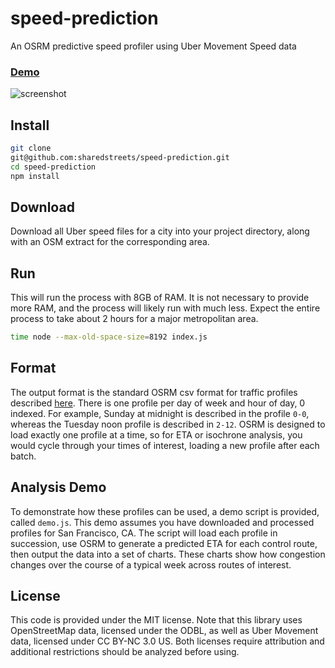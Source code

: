 # speed-prediction
An OSRM predictive speed profiler using Uber Movement Speed data

### [Demo](https://sharedstreets.github.io/speed-prediction/)

![screenshot](https://i.imgur.com/GVLmS3a.png)

## Install

```sh
git clone 
git@github.com:sharedstreets/speed-prediction.git
cd speed-prediction
npm install
```

## Download

Download all Uber speed files for a city into your project directory, along with an OSM extract for the corresponding area.

## Run

This will run the process with 8GB of RAM. It is not necessary to provide more RAM, and the process will likely run with much less. Expect the entire process to take about 2 hours for a major metropolitan area.

```sh
time node --max-old-space-size=8192 index.js
```

## Format

The output format is the standard OSRM csv format for traffic profiles described [here](https://github.com/Project-OSRM/osrm-backend/wiki/Traffic). There is one profile per day of week and hour of day, 0 indexed. For example, Sunday at midnight is described in the profile `0-0`, whereas the Tuesday noon profile is described in `2-12`. OSRM is designed to load exactly one profile at a time, so for ETA or isochrone analysis, you would cycle through your times of interest, loading a new profile after each batch.

## Analysis Demo

To demonstrate how these profiles can be used, a demo script is provided, called `demo.js`. This demo assumes you have downloaded and processed profiles for San Francisco, CA. The script will load each profile in succession, use OSRM to generate a predicted ETA for each control route, then output the data into a set of charts. These charts show how congestion changes over the course of a typical week across routes of interest.

## License

This code is provided under the MIT license. Note that this library uses OpenStreetMap data, licensed under the ODBL, as well as Uber Movement data, licensed under CC BY-NC 3.0 US. Both licenses require attribution and additional restrictions should be analyzed before using.
